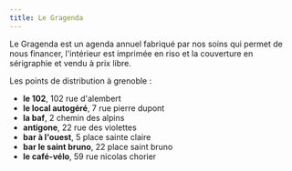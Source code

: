 ```yaml
---
title: Le Gragenda
---
```


Le Gragenda est un agenda annuel fabriqué par nos soins qui permet de nous financer,
l'intérieur est imprimée en riso et la couverture en sérigraphie et vendu à prix libre.


Les points de distribution à grenoble :
- **le 102**, 102 rue d'alembert
- **le local autogéré**, 7 rue pierre dupont
- **la baf**, 2 chemin des alpins
- **antigone**, 22 rue des violettes
- **bar à l'ouest**, 5 place sainte claire
- **bar le saint bruno**, 22 place saint bruno
- **le café-vélo**, 59 rue nicolas chorier